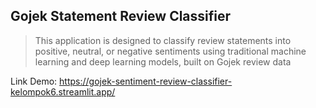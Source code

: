 ## Gojek Statement Review Classifier

> This application is designed to classify review statements into positive, neutral, or negative sentiments using traditional machine learning and deep learning models, built on Gojek review data

Link Demo: https://gojek-sentiment-review-classifier-kelompok6.streamlit.app/
